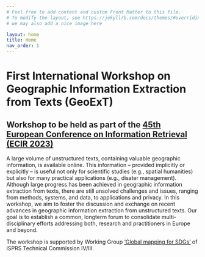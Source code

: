 ```yaml
---
# Feel free to add content and custom Front Matter to this file.
# To modify the layout, see https://jekyllrb.com/docs/themes/#overriding-theme-defaults
# we may also add a nice image here

layout: home
title: Home
nav_order: 1
---
```


# First International Workshop on Geographic Information Extraction from Texts (GeoExT)

## Workshop to be held as part of the [45th European Conference on Information Retrieval (ECIR 2023)](https://ecir2023.org/)  

A large volume of unstructured texts, containing valuable geographic information, is available online. This information – provided implicitly or explicitly – is useful not only for scientific studies (e.g., spatial humanities) but also for many practical applications (e.g., disater management). Although large progress has been achieved in geographic information extraction from texts, there are still unsolved challenges and issues, ranging from methods, systems, and data, to applications and privacy. In this workshop, we aim to foster the discussion and exchange on recent advances in geographic information extraction from unstructured texts. Our goal is to establish a common, longterm forum to consolidate multi-disciplinary efforts addressing both, research and practitioners in Europe and beyond.

The workshop is supported by  Working Group [‘Global mapping for SDGs’](https://www2.isprs.org/commissions/comm4/icwg-4-3/) of ISPRS
Technical Commission IV/III.
